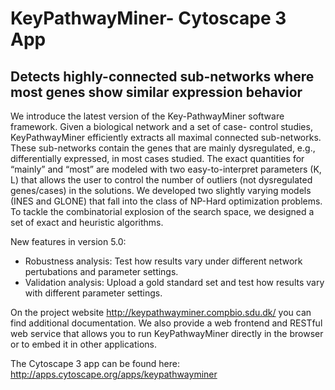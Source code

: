 # KeyPathwayMiner- Cytoscape 3 App
## Detects highly-connected sub-networks where most genes show similar expression behavior

We introduce the latest version of the Key-PathwayMiner software framework. Given a biological network and a set of case- control studies, KeyPathwayMiner efficiently extracts all maximal connected sub-networks. These sub-networks contain the genes that are mainly dysregulated, e.g., differentially expressed, in most cases studied. The exact quantities for “mainly” and “most” are modeled with two easy-to-interpret parameters (K, L) that allows the user to control the number of outliers (not dysregulated genes/cases) in the solutions. We developed two slightly varying models (INES and GLONE) that fall into the class of NP-Hard optimization problems. To tackle the combinatorial explosion of the search space, we designed a set of exact and heuristic algorithms.

New features in version 5.0: 
- Robustness analysis: Test how results vary under different network pertubations and parameter settings.
- Validation analysis: Upload a gold standard set and test how results vary with different parameter settings.

On the project website http://keypathwayminer.compbio.sdu.dk/ you can find additional documentation. We also provide a web frontend and RESTful web service that allows you to run KeyPathwayMiner directly in the browser or to embed it in other applications.

The Cytoscape 3 app can be found here: http://apps.cytoscape.org/apps/keypathwayminer
